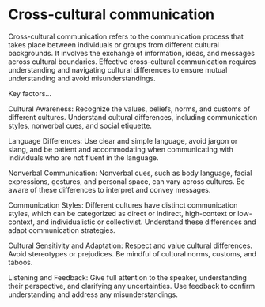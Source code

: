 # Cross-cultural communication

Cross-cultural communication refers to the communication process that takes place between individuals or groups from different cultural backgrounds. It involves the exchange of information, ideas, and messages across cultural boundaries. Effective cross-cultural communication requires understanding and navigating cultural differences to ensure mutual understanding and avoid misunderstandings.

Key factors…

Cultural Awareness: Recognize the values, beliefs, norms, and customs of different cultures. Understand cultural differences, including communication styles, nonverbal cues, and social etiquette.

Language Differences: Use clear and simple language, avoid jargon or slang, and be patient and accommodating when communicating with individuals who are not fluent in the language.

Nonverbal Communication: Nonverbal cues, such as body language, facial expressions, gestures, and personal space, can vary across cultures. Be aware of these differences to interpret and convey messages.

Communication Styles: Different cultures have distinct communication styles, which can be categorized as direct or indirect, high-context or low-context, and individualistic or collectivist. Understand these differences and adapt communication strategies.

Cultural Sensitivity and Adaptation: Respect and value cultural differences. Avoid stereotypes or prejudices. Be mindful of cultural norms, customs, and taboos.

Listening and Feedback: Give full attention to the speaker, understanding their perspective, and clarifying any uncertainties. Use feedback to confirm understanding and address any misunderstandings.
